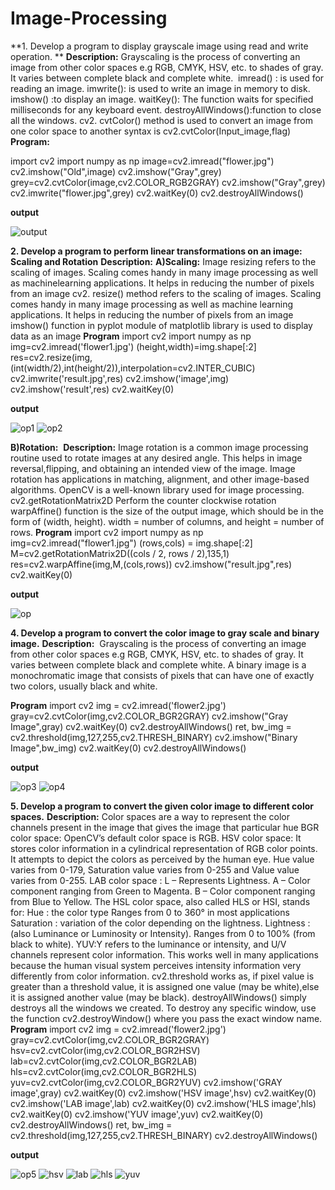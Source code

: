 # Image-Processing
**1. Develop a program to display grayscale image using read and write operation.
**
**Description:**
    Grayscaling is the process of converting an image from other color spaces e.g RGB, CMYK, HSV, etc. to shades of gray. It varies between complete black and complete white. 
imread() : is used for reading an image.
imwrite(): is used to write an image in memory to disk.
imshow() :to display an image.
waitKey(): The function waits for specified milliseconds for any keyboard event.
destroyAllWindows():function to close all the windows.
cv2. cvtColor() method is used to convert an image from one color space to another
    syntax is cv2.cvtColor(Input_image,flag)
**Program:**

import cv2
import numpy as np
image=cv2.imread("flower.jpg")
cv2.imshow("Old",image)
cv2.imshow("Gray",grey)
grey=cv2.cvtColor(image,cv2.COLOR_RGB2GRAY)
cv2.imshow("Gray",grey)
cv2.imwrite("flower.jpg",grey)
cv2.waitKey(0)
cv2.destroyAllWindows()

**output**


![output](https://user-images.githubusercontent.com/72369402/105163284-ba317900-5b39-11eb-9103-313528df9fee.png)

**2. Develop a program to perform linear transformations on an image: Scaling and Rotation**
**Description:**
  **A)Scaling:** Image resizing refers to the scaling of images. Scaling comes handy in many image processing as well as machinelearning applications. 
It helps in reducing the number of pixels from an image cv2.
resize() method refers to the scaling of images. Scaling comes handy in many image processing as well as machine learning applications. It helps in reducing the number of pixels from an image 
imshow() function in pyplot module of matplotlib library is used to display data as an image
**Program**
import cv2
import numpy as np
img=cv2.imread('flower1.jpg')
(height,width)=img.shape[:2]
res=cv2.resize(img,(int(width/2),int(height/2)),interpolation=cv2.INTER_CUBIC)
cv2.imwrite('result.jpg',res)
cv2.imshow('image',img)
cv2.imshow('result',res)
cv2.waitKey(0)

**output**

![op1](https://user-images.githubusercontent.com/72369402/105165079-e5b56300-5b3b-11eb-9756-e4dcefaae1dd.png)
![op2](https://user-images.githubusercontent.com/72369402/105165107-ec43da80-5b3b-11eb-8fa2-959c0dc197ef.png)


**B)Rotation:** 
         **Description:** 
                Image rotation is a common image processing routine used to rotate images at any desired angle. This helps in image reversal,flipping, and obtaining an intended view of the image. Image rotation has applications in matching, alignment, and other image-based algorithms. OpenCV is a well-known library used for image processing. 
cv2.getRotationMatrix2D Perform the counter clockwise rotation warpAffine() function is the size of the output image, which should be in the form of (width, height).
width = number of columns, and height = number of rows.
**Program**
import cv2
import numpy as np
img=cv2.imread("flower1.jpg")
(rows,cols) = img.shape[:2]
M=cv2.getRotationMatrix2D((cols / 2, rows / 2),135,1)
res=cv2.warpAffine(img,M,(cols,rows))
cv2.imshow("result.jpg",res)
cv2.waitKey(0)

**output**

![op](https://user-images.githubusercontent.com/72369402/105164279-f6190e00-5b3a-11eb-8b2f-4c34fc15cd50.png)


**4. Develop a program to convert the color image to gray scale and binary image.**
**Description:** 
        Grayscaling is the process of converting an image from other color spaces e.g RGB, CMYK, HSV, etc. to shades of gray. 
It varies between complete black and
complete white. A binary image is a monochromatic image that consists of pixels that can have one of exactly two colors, 
usually black and white. 

**Program**
import cv2
img = cv2.imread('flower2.jpg')
gray=cv2.cvtColor(img,cv2.COLOR_BGR2GRAY)
cv2.imshow("Gray Image",gray)
cv2.waitKey(0)
cv2.destroyAllWindows()
ret, bw_img = cv2.threshold(img,127,255,cv2.THRESH_BINARY)
cv2.imshow("Binary Image",bw_img)
cv2.waitKey(0)
cv2.destroyAllWindows()

**output**

![op3](https://user-images.githubusercontent.com/72369402/105165941-f61a0d80-5b3c-11eb-9089-980c40bb5411.PNG)
![op4](https://user-images.githubusercontent.com/72369402/105166215-409b8a00-5b3d-11eb-8f2e-0786ac1c5f64.PNG)

**5. Develop a program to convert the given color image to different color spaces.**
**Description:**
        Color spaces are a way to represent the color channels present in the image that gives the image that particular hue 
BGR color space: OpenCV’s default color space is RGB. 
HSV color space: It stores color information in a cylindrical representation of RGB color points. It attempts to depict the colors as perceived by the human eye.
Hue value varies from 0-179, Saturation value varies from 0-255 and Value value varies from 0-255. 
LAB color space :
       L – Represents Lightness.
       A – Color component ranging from Green to Magenta.
       B – Color component ranging from Blue to Yellow. 
The HSL color space, also called HLS or HSI, stands for:
Hue : the color type Ranges from 0 to 360° in most applications 
Saturation : variation of the color depending on the lightness. 
Lightness :(also Luminance or Luminosity or Intensity). Ranges from 0 to 100% (from black to white).
YUV:Y refers to the luminance or intensity, and U/V channels represent color information. This works well in many applications because the human visual system perceives intensity information very differently from color information.
cv2.threshold works as, if pixel value is greater than a threshold value, it is assigned one value (may be white),else it is assigned another value (may be black). destroyAllWindows() simply destroys all the windows we created. To destroy any specific window, use the function 
cv2.destroyWindow() where you pass the exact window name.
**Program**
import cv2
img = cv2.imread('flower2.jpg')
gray=cv2.cvtColor(img,cv2.COLOR_BGR2GRAY)
hsv=cv2.cvtColor(img,cv2.COLOR_BGR2HSV)
lab=cv2.cvtColor(img,cv2.COLOR_BGR2LAB)
hls=cv2.cvtColor(img,cv2.COLOR_BGR2HLS)
yuv=cv2.cvtColor(img,cv2.COLOR_BGR2YUV)
cv2.imshow('GRAY image',gray)
cv2.waitKey(0)
cv2.imshow('HSV image',hsv)
cv2.waitKey(0)
cv2.imshow('LAB image',lab)
cv2.waitKey(0)
cv2.imshow('HLS image',hls)
cv2.waitKey(0)
cv2.imshow('YUV image',yuv)
cv2.waitKey(0)
cv2.destroyAllWindows()
ret, bw_img = cv2.threshold(img,127,255,cv2.THRESH_BINARY)
cv2.destroyAllWindows()

**output**

![op5](https://user-images.githubusercontent.com/72369402/105168707-8148d280-5b40-11eb-8e77-20a1c5684517.PNG)
![hsv](https://user-images.githubusercontent.com/72369402/105168804-a3daeb80-5b40-11eb-807b-54835212a5ff.PNG)
![lab](https://user-images.githubusercontent.com/72369402/105168830-afc6ad80-5b40-11eb-8adc-95372ccb2ecb.PNG)
![hls](https://user-images.githubusercontent.com/72369402/105168873-bd7c3300-5b40-11eb-8583-8546162017f9.PNG)
![yuv](https://user-images.githubusercontent.com/72369402/105168954-d97fd480-5b40-11eb-9fef-9a73237ff0ec.PNG)


